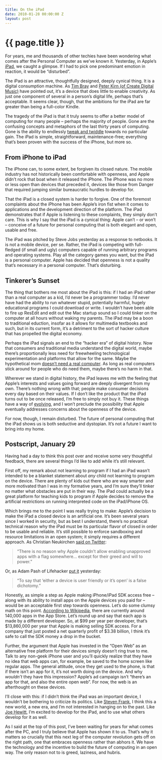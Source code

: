 ```yaml
---
title: On the iPad
date: 2010-01-28 00:00:00 Z
layout: post
---
```


{{ page.title }}
================

For years, me and thousands of other techies have been wondering what comes after the Personal Computer as we’ve known it. Yesterday, in Apple’s [iPad](http://apple.com/ipad/), we caught a glimpse. If I had to pick one predominant emotion in reaction, it would be “disturbed”.

The iPad is an attractive, thoughtfully designed, deeply cynical thing. It is a digital consumption machine. As [Tim Bray](http://www.tbray.org/ongoing/When/201x/2010/01/27/iPad) and [Peter Kirn (of Create Digital Music)](http://createdigitalmusic.com/2010/01/27/how-a-great-product-can-be-bad-news-apple-ipad-and-the-closed-mac/) have pointed out, it’s a device that does little to enable creativity. As just one component of several in a person’s digital life, perhaps that’s acceptable. It seems clear, though, that the ambitions for the iPad are far greater than being a full-color Kindle.

The tragedy of the iPad is that it truly seems to offer a better model of computing for many people – perhaps the majority of people. Gone are the confusing concepts and metaphors of the last thirty years of computing. Gone is the ability to endlessly [tweak and twiddle](http://mrgan.tumblr.com/post/357323170/free) towards no particular gain. The iPad is simple, straightforward, maintenance-free; everything that’s been proven with the success of the iPhone, but more so.

From iPhone to iPad
-------------------

The iPhone can, to some extent, be forgiven its closed nature. The mobile industry has not historically been comfortable with openness, and Apple didn’t rock that boat when it released the iPhone. The iPhone was no more or less open than devices that preceded it, devices like those from Danger that required jumping similar bureaucratic hurdles to develop for.

That the iPad is a closed system is harder to forgive. One of the foremost complaints about the iPhone has been Apple’s iron fist when it comes to applications and the development direction of the platform. The iPad demonstrates that if Apple is listening to these complaints, they simply don’t care. This is why I say that the iPad is a cynical thing: Apple can’t – or won’t – conceive of a future for personal computing that is both elegant and open, usable and free.

The iPad was pitched by Steve Jobs yesterday as a response to netbooks. It is not a mobile device, per se. Rather, the iPad is competing with full-fledged (if small and ugly) computers capable of running arbitrary programs and operating systems. Play all the category games you want, but the iPad is a personal computer. Apple has decided that openness is not a quality that’s necessary in a personal computer. That’s disturbing.

Tinkerer’s Sunset
-----------------

The thing that bothers me most about the iPad is this: if I had an iPad rather than a real computer as a kid, I’d never be a programmer today. I’d never have had the ability to run whatever stupid, potentially harmful, hugely educational programs I could download or write. I wouldn’t have been able to fire up ResEdit and edit out the Mac startup sound so I could tinker on the computer at all hours without waking my parents. The iPad may be a boon to traditional eduction, insofar as it allows for multimedia textbooks and such, but in its current form, it’s a detriment to the sort of hacker culture that has propelled the digital economy.

Perhaps the iPad signals an end to the “hacker era” of digital history. Now that consumers and traditional media understand the digital world, maybe there’s proportionally less need for freewheeling technological experimentation and platforms that allow for the same. Maybe the hypothetical mom [doesn’t need a real computer](http://danieltenner.com/posts/0015-ipad-an-apple-for-mom.html). As long as real computers stick around for people who do need them, maybe there’s no harm in that.

Wherever we stand in digital history, the iPad leaves me with the feeling that Apple’s interests and values going forward are deeply divergent from my own. There’s nothing wrong with that; people make consumer decisions every day based on their values. If I don’t like the product that the iPad turns out to be once released, I’m free to simply not buy it. These things have a way of [evolving](http://cruftbox.com/blog/archives/001592.html#001592), and I won’t preclude the possibility that Apple eventually addresses concerns about the openness of the device.

For now, though, I remain disturbed. The future of personal computing that the iPad shows us is both seductive and dystopian. It’s not a future I want to bring into my home.

Postscript, January 29
----------------------

Having had a day to think this post over and receive some very thoughtful feedback, there are several things I’d like to add while it’s still relevant.

First off, my remark about not learning to program if I had an iPad wasn’t intended to be a blanket statement about *any* child not learning to program on the device. There are plenty of kids out there who are way smarter and more motivated than I was in my formative years, and I’m sure they’ll tinker no matter what obstacles are put in their way. The iPad could actually be a great platform for teaching kids to program if Apple decides to remove the artificial restrictions on running interpreted code on the iPad/iPhone OS.

Which brings me to the point I was really trying to make: Apple’s decision to make the iPad a closed device is an artificial one. It’s been several years since I worked in security, but as best I understand, there’s no practical technical reason why the iPad must be its particular flavor of closed in order to be usable and reliable. It’s still possible to enforce sandboxing and resource limitations in an open system; it simply requires a different approach. As Christian Neukirchen [said on Twitter](http://twitter.com/chneukirchen/status/8358945171):

> “There is no reason why Apple couldn’t allow enabling unapproved apps with a flag somewhere… except for their greed and will to power.”

Or, as Adam Pash of Lifehacker [put it](http://lifehacker.com/5458690/the-problem-with-the-apple-ipad) yesterday:

> “To say that ‘either a device is user friendly or it’s open’ is a false dichotomy.”

Honestly, as simple a step as Apple making iPhone/iPad SDK access free – along with its ability to install apps on the Apple devices you paid for – would be an acceptable first step towards openness. Let’s do some clumsy math on this point. [According to Wikipedia](http://en.wikipedia.org/wiki/App_Store), there are currently around 140,000 apps in the App Store. Let’s round up and say that each app is made by a different developer. So, at $99 per year per developer, that’s $13,860,000 per year that Apple is making selling SDK access. For a company that just posted a net quarterly profit of $3.38 billion, I think it’s safe to call the SDK money a drop in the bucket.

Further, the argument that Apple has invested in the “Open Web” as an alternative free platform for their devices simply doesn’t ring true to me. Talk to any non-geek iPhone user and you’ll quickly realize that they have no idea that web apps can, for example, be saved to the home screen like regular apps. The general attitude, once they get used to the phone, is that if there isn’t an app for it, it’s not worth doing on the device. And why *wouldn’t* they have this impression? Apple’s ad campaign isn’t “there’s an app for that, and also the entire open web”. For now, the web is an afterthought on these devices.

I’ll close with this: if I didn’t think the iPad was an important device, I wouldn’t be bothering to criticize its politics. Like [Steven Frank](http://stevenf.tumblr.com/post/359224392/i-need-to-talk-to-you-about-computers-ive-been), I think this a new world, a new era, and I’m not interested in hanging on to the past. Like [Joe Hewitt](http://joehewitt.com/post/ipad/), I’m excited to develop for the iPad, and to use what others develop for it as well.

As I said at the top of this post, I’ve been waiting for years for what comes after the PC, and I truly believe that Apple has shown it to us. That’s why it matters so crucially that this next leg of the computer revolution gets off on the right path, one that embraces openness rather than abhors it. We have the technology and the incentive to build the future of computing in an open way. The only reason not to is greed, laziness, and hubris.
